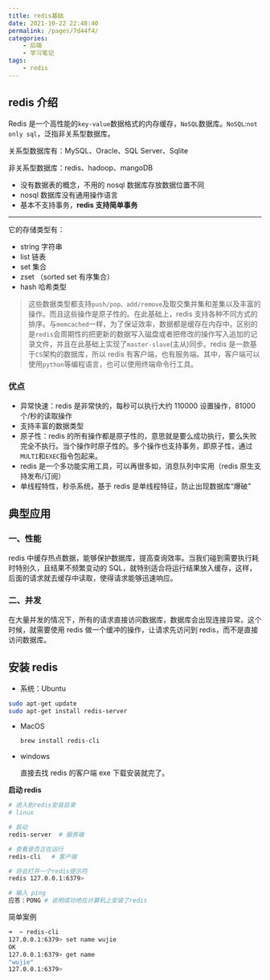```yaml
---
title: redis基础
date: 2021-10-22 22:48:40
permalink: /pages/7d44f4/
categories:
    - 后端
    - 学习笔记
tags:
    - redis
---
```


## redis 介绍

Redis 是一个高性能的`key-value`数据格式的内存缓存，`NoSQL`数据库。`NoSQL`:`not only sql`，泛指非关系型数据库。

关系型数据库有：MySQL、Oracle、SQL Server、Sqlite

非关系型数据库：redis、hadoop、mangoDB

-   没有数据表的概念，不用的 nosql 数据库存放数据位置不同
-   nosql 数据库没有通用操作语言
-   基本不支持事务，**redis 支持简单事务**

---

它的存储类型有：

-   string 字符串
-   list 链表
-   set 集合
-   zset （sorted set 有序集合）
-   hash 哈希类型

> 这些数据类型都支持`push/pop、add/remove`及取交集并集和差集以及丰富的操作。而且这些操作是原子性的。在此基础上，redis 支持各种不同方式的排序。与`memcached`一样，为了保证效率，数据都是缓存在内存中。区别的是`redis`会周期性的把更新的数据写入磁盘或者把修改的操作写入追加的记录文件，并且在此基础上实现了`master-slave`(主从)同步。redis 是一款基于`CS`架构的数据库，所以 redis 有客户端，也有服务端。其中，客户端可以使用`python`等编程语言，也可以使用终端命令行工具。

### 优点

-   异常快速：redis 是非常快的，每秒可以执行大约 110000 设置操作，81000 个/秒的读取操作
-   支持丰富的数据类型
-   原子性：redis 的所有操作都是原子性的，意思就是要么成功执行，要么失败完全不执行。当个操作时原子性的。多个操作也支持事务，即原子性，通过`MULTI`和`EXEC`指令包起来。
-   redis 是一个多功能实用工具，可以再很多如，消息队列中实用（redis 原生支持发布/订阅）
-   单线程特性，秒杀系统，基于 redis 是单线程特征，防止出现数据库“爆破”

## 典型应用

### 一、性能

redis 中缓存热点数据，能够保护数据库，提高查询效率。当我们碰到需要执行耗时特别久，且结果不频繁变动的 SQL，就特别适合将运行结果放入缓存，这样，后面的请求就去缓存中读取，使得请求能够迅速响应。

### 二、并发

在大量并发的情况下，所有的请求直接访问数据库，数据库会出现连接异常。这个时候，就需要使用 redis 做一个缓冲的操作，让请求先访问到 redis，而不是直接访问数据库。

## 安装 redis

-   系统：Ubuntu

```bash
sudo apt-get update
sudo apt-get install redis-server
```

-   MacOS

    ```bash
    brew install redis-cli
    ```

-   windows

    直接去找 redis 的客户端 exe 下载安装就完了。

**启动 redis**

```bash
# 进入到redis安装目录
# linux

# 启动
redis-server  # 服务端

# 查看是否正在运行
redis-cli   # 客户端

# 将会打开一个redis提示符
redis 127.0.0.1:6379>

# 输入 ping
应答：PONG # 说明成功地在计算机上安装了redis
```

简单案例

```bash
➜  ~ redis-cli
127.0.0.1:6379> set name wujie
OK
127.0.0.1:6379> get name
"wujie"
127.0.0.1:6379>
```

